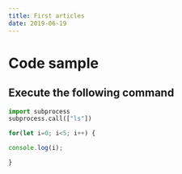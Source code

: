 ```yaml
---
title: First articles
date: 2019-06-19
---
```


# Code sample

## Execute the following command

```python
import subprocess
subprocess.call(["ls"])
```

```javascript
for(let i=0; i<5; i++) {

console.log(i);

}
```
